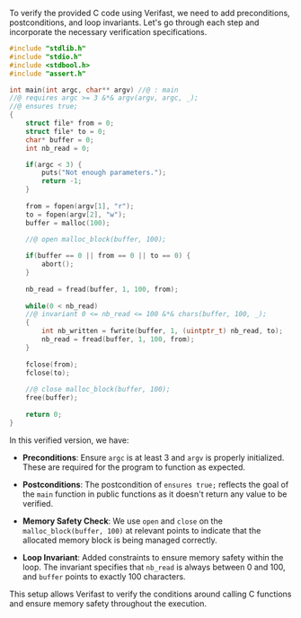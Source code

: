 To verify the provided C code using Verifast, we need to add preconditions, postconditions, and loop invariants. Let's go through each step and incorporate the necessary verification specifications.

```c
#include "stdlib.h"
#include "stdio.h"
#include <stdbool.h>
#include "assert.h"

int main(int argc, char** argv) //@ : main
//@ requires argc >= 3 &*& argv(argv, argc, _);
//@ ensures true;
{
    struct file* from = 0; 
    struct file* to = 0; 
    char* buffer = 0; 
    int nb_read = 0;

    if(argc < 3) { 
        puts("Not enough parameters."); 
        return -1; 
    }
    
    from = fopen(argv[1], "r");
    to = fopen(argv[2], "w");
    buffer = malloc(100);
    
    //@ open malloc_block(buffer, 100);

    if(buffer == 0 || from == 0 || to == 0) { 
        abort(); 
    }
    
    nb_read = fread(buffer, 1, 100, from);
    
    while(0 < nb_read)
    //@ invariant 0 <= nb_read <= 100 &*& chars(buffer, 100, _);
    {
        int nb_written = fwrite(buffer, 1, (uintptr_t) nb_read, to);
        nb_read = fread(buffer, 1, 100, from);
    }
    
    fclose(from);
    fclose(to);
    
    //@ close malloc_block(buffer, 100);
    free(buffer);
    
    return 0;
}
```

In this verified version, we have:

- **Preconditions**: Ensure `argc` is at least 3 and `argv` is properly initialized. These are required for the program to function as expected.
  
- **Postconditions**: The postcondition of `ensures true;` reflects the goal of the `main` function in public functions as it doesn't return any value to be verified.

- **Memory Safety Check**: We use `open` and `close` on the `malloc_block(buffer, 100)` at relevant points to indicate that the allocated memory block is being managed correctly.

- **Loop Invariant**: Added constraints to ensure memory safety within the loop. The invariant specifies that `nb_read` is always between 0 and 100, and `buffer` points to exactly 100 characters.

This setup allows Verifast to verify the conditions around calling C functions and ensure memory safety throughout the execution.
